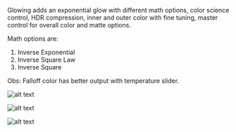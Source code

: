 Glowing adds an exponential glow with different math options, color science control, HDR compression, inner and outer color with fine tuning, master control for overall color and matte options.

Math options are:

1. Inverse Exponential
2. Inverse Square Law
3. Inverse Square

Obs: Falloff color has better output with temperature slider.

![alt text](https://klearrender.files.wordpress.com/2022/02/red_blue.jpg)

![alt text](https://klearrender.files.wordpress.com/2022/02/sunset_glow.jpg)

![alt text](https://klearrender.files.wordpress.com/2022/02/interface_v03.jpg)
